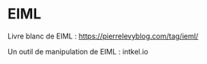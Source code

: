 
# EIML 

Livre blanc de EIML : https://pierrelevyblog.com/tag/ieml/


Un outil de manipulation de EIML : intkel.io 
